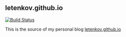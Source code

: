 ## letenkov.github.io

[![Build Status](https://travis-ci.org/letenkov/letenkov.svg?branch=master)](https://travis-ci.org/letenkov/letenkov)

This is the source of my personal blog [letenkov.github.io](https://letenkov.github.io)

